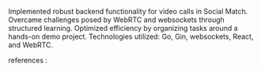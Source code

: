 Implemented robust backend functionality for video calls in Social Match.
Overcame challenges posed by WebRTC and websockets through structured learning.
Optimized efficiency by organizing tasks around a hands-on demo project.
Technologies utilized: Go, Gin, websockets, React, and WebRTC.


references :
